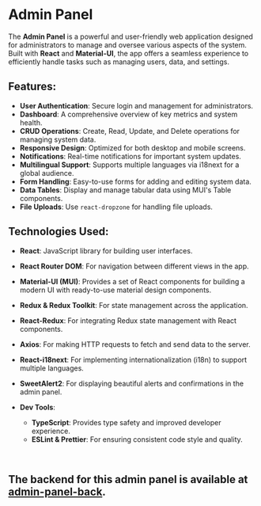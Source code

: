 # Admin Panel

The **Admin Panel** is a powerful and user-friendly web application designed for administrators to manage and oversee various aspects of the system. Built with **React** and **Material-UI**, the app offers a seamless experience to efficiently handle tasks such as managing users, data, and settings.

## Features:
- **User Authentication**: Secure login and management for administrators.
- **Dashboard**: A comprehensive overview of key metrics and system health.
- **CRUD Operations**: Create, Read, Update, and Delete operations for managing system data.
- **Responsive Design**: Optimized for both desktop and mobile screens.
- **Notifications**: Real-time notifications for important system updates.
- **Multilingual Support**: Supports multiple languages via i18next for a global audience.
- **Form Handling**: Easy-to-use forms for adding and editing system data.
- **Data Tables**: Display and manage tabular data using MUI's Table components.
- **File Uploads**: Use `react-dropzone` for handling file uploads.

## Technologies Used:
  - **React**: JavaScript library for building user interfaces.
  - **React Router DOM**: For navigation between different views in the app.
  - **Material-UI (MUI)**: Provides a set of React components for building a modern UI with ready-to-use material design components.
  - **Redux & Redux Toolkit**: For state management across the application.
  - **React-Redux**: For integrating Redux state management with React components.
  - **Axios**: For making HTTP requests to fetch and send data to the server.
  - **React-i18next**: For implementing internationalization (i18n) to support multiple languages.
  - **SweetAlert2**: For displaying beautiful alerts and confirmations in the admin panel.

- **Dev Tools**:
  - **TypeScript**: Provides type safety and improved developer experience.
  - **ESLint & Prettier**: For ensuring consistent code style and quality.

</br>

## The backend for this admin panel is available at [admin-panel-back](https://github.com/leilamamedova/admin-panel-back).
